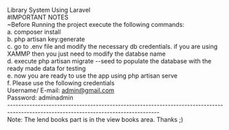 Library System Using Laravel<br>
#IMPORTANT NOTES<br>
~Before Running the project execute the following commands:<br>
a. composer install<br>
b. php artisan key:generate<br>
c. go to .env file and modify the necessary db credentials. if you are using XAMMP then you just need to modify the databse name<br> 
d. execute php artisan migrate --seed to populate the database with the ready made data for testing<br>
e. now you are ready to use the app using php artisan serve <br>
f. Please use the following credentials <br>
    Username/ E-mail: admin@gmail.com<br>
    Password: adminadmin<br>
-------------------------------------------------------------------------------------------------------------------------------------<br>
Note: The lend books part is in the view books area. Thanks ;) 

